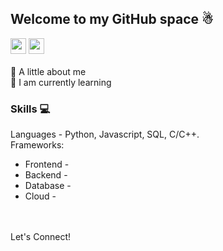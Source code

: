 ## Welcome to my GitHub space ☃
[<img src="https://img.shields.io/badge/LinkedIn-0077B5?logo=linkedin&logoColor=white" height="25" />](https://www.linkedin.com/in/rahul7218/)
<img src="https://img.shields.io/badge/contactme@rahulp.dev-D14836?logo=gmail&logoColor=white" height="25" /> <br><br>
🌟 A little about me<br>
🌱 I am currently learning

### Skills 💻
Languages - Python, Javascript, SQL, C/C++. <br>
Frameworks:
- Frontend - 
- Backend - 
- Database - 
- Cloud - 

<br><br>Let's Connect!
